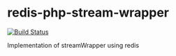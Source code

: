 # redis-php-stream-wrapper

[![Build Status](https://travis-ci.org/nette/neon.svg?branch=master)](https://travis-ci.org/nette/neon)

Implementation of streamWrapper using redis
